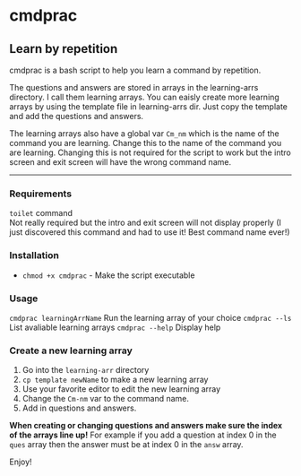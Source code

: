 # cmdprac

## Learn by repetition
cmdprac is a bash script to help you learn a command by repetition.

The questions and answers are stored in arrays in the learning-arrs
directory. I call them learning arrays. You can eaisly create more
learning arrays by using the template file in learning-arrs dir. Just
copy the template and add the questions and answers.

The learning arrays also have a global var `Cm_nm` which is the name
of the command you are learning. Change this to the name of the command
you are learning. Changing this is not required for the script to work
but the intro screen and exit screen will have the wrong command name.

---
### Requirements
`toilet` command</br>
Not really required but the intro and exit screen will not
display properly (I just discovered this command and had to use it!
Best command name ever!)

### Installation
* `chmod +x cmdprac` - Make the script executable

### Usage
`cmdprac learningArrName` Run the learning array of your choice
`cmdprac --ls` List avaliable learning arrays
`cmdprac --help` Display help

### Create a new learning array
1. Go into the `learning-arr` directory
2. `cp template newName` to make a new learning array
3. Use your favorite editor to edit the new learning array
4. Change the `Cm-nm` var to the command name.
5. Add in questions and answers.

**When creating or changing questions and answers make sure the index
of the arrays line up!** For example if you add a question at index 0 in
the `ques` array then the answer must be at index 0 in the `answ` array.

Enjoy!
